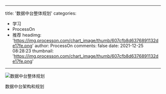
---
title: '数据中台整体规划'
categories: 
 - 学习
 - ProcessOn
 - 推荐
headimg: 'https://img.processon.com/chart_image/thumb/607cfb8d6376891132de17fe.png'
author: ProcessOn
comments: false
date: 2021-12-25 08:28:23
thumbnail: 'https://img.processon.com/chart_image/thumb/607cfb8d6376891132de17fe.png'
---

<div>   
<img class="thumb" alt="数据中台整体规划" src="https://img.processon.com/chart_image/thumb/607cfb8d6376891132de17fe.png" referrerpolicy="no-referrer">
<p>数据中台架构和规划</p>  
</div>
            